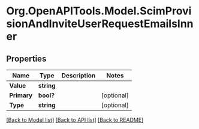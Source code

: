 # Org.OpenAPITools.Model.ScimProvisionAndInviteUserRequestEmailsInner

## Properties

Name | Type | Description | Notes
------------ | ------------- | ------------- | -------------
**Value** | **string** |  | 
**Primary** | **bool?** |  | [optional] 
**Type** | **string** |  | [optional] 

[[Back to Model list]](../README.md#documentation-for-models) [[Back to API list]](../README.md#documentation-for-api-endpoints) [[Back to README]](../README.md)

